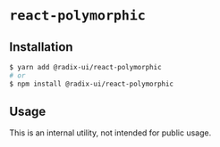 # `react-polymorphic`

## Installation

```sh
$ yarn add @radix-ui/react-polymorphic
# or
$ npm install @radix-ui/react-polymorphic
```

## Usage

This is an internal utility, not intended for public usage.
